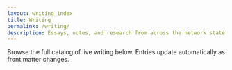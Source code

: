 ```yaml
---
layout: writing_index
title: Writing
permalink: /writing/
description: Essays, notes, and research from across the network state.
---
```

Browse the full catalog of live writing below. Entries update automatically as front matter changes.
